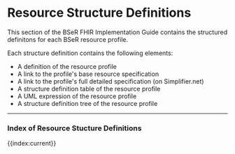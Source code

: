 # Resource Structure Definitions

This section of the BSeR FHIR Implementation Guide contains the structured definitons for each BSeR resource profile. 


Each structure definition contains the following elements:

* A definition of the resource profile
* A link to the profile's base resource specification
* A link to the profile's full detailed specification (on Simplifier.net)
* A structure definition table of the resource profile
* A UML expression of the resource profile
* A structure definition tree of the resource profile
___
### Index of Resource Stucture Definitions

{{index:current}}